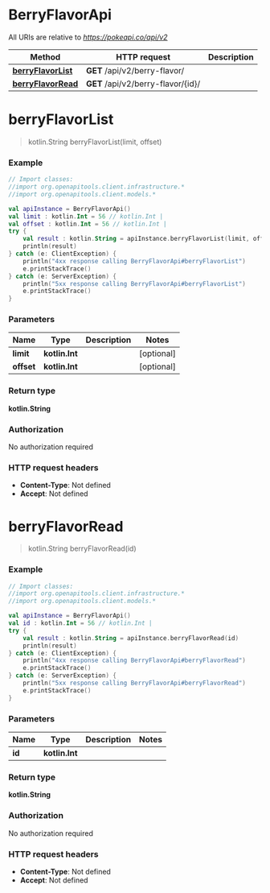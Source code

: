 # BerryFlavorApi

All URIs are relative to *https://pokeapi.co/api/v2*

Method | HTTP request | Description
------------- | ------------- | -------------
[**berryFlavorList**](BerryFlavorApi.md#berryFlavorList) | **GET** /api/v2/berry-flavor/ | 
[**berryFlavorRead**](BerryFlavorApi.md#berryFlavorRead) | **GET** /api/v2/berry-flavor/{id}/ | 


<a name="berryFlavorList"></a>
# **berryFlavorList**
> kotlin.String berryFlavorList(limit, offset)



### Example
```kotlin
// Import classes:
//import org.openapitools.client.infrastructure.*
//import org.openapitools.client.models.*

val apiInstance = BerryFlavorApi()
val limit : kotlin.Int = 56 // kotlin.Int | 
val offset : kotlin.Int = 56 // kotlin.Int | 
try {
    val result : kotlin.String = apiInstance.berryFlavorList(limit, offset)
    println(result)
} catch (e: ClientException) {
    println("4xx response calling BerryFlavorApi#berryFlavorList")
    e.printStackTrace()
} catch (e: ServerException) {
    println("5xx response calling BerryFlavorApi#berryFlavorList")
    e.printStackTrace()
}
```

### Parameters

Name | Type | Description  | Notes
------------- | ------------- | ------------- | -------------
 **limit** | **kotlin.Int**|  | [optional]
 **offset** | **kotlin.Int**|  | [optional]

### Return type

**kotlin.String**

### Authorization

No authorization required

### HTTP request headers

 - **Content-Type**: Not defined
 - **Accept**: Not defined

<a name="berryFlavorRead"></a>
# **berryFlavorRead**
> kotlin.String berryFlavorRead(id)



### Example
```kotlin
// Import classes:
//import org.openapitools.client.infrastructure.*
//import org.openapitools.client.models.*

val apiInstance = BerryFlavorApi()
val id : kotlin.Int = 56 // kotlin.Int | 
try {
    val result : kotlin.String = apiInstance.berryFlavorRead(id)
    println(result)
} catch (e: ClientException) {
    println("4xx response calling BerryFlavorApi#berryFlavorRead")
    e.printStackTrace()
} catch (e: ServerException) {
    println("5xx response calling BerryFlavorApi#berryFlavorRead")
    e.printStackTrace()
}
```

### Parameters

Name | Type | Description  | Notes
------------- | ------------- | ------------- | -------------
 **id** | **kotlin.Int**|  |

### Return type

**kotlin.String**

### Authorization

No authorization required

### HTTP request headers

 - **Content-Type**: Not defined
 - **Accept**: Not defined

